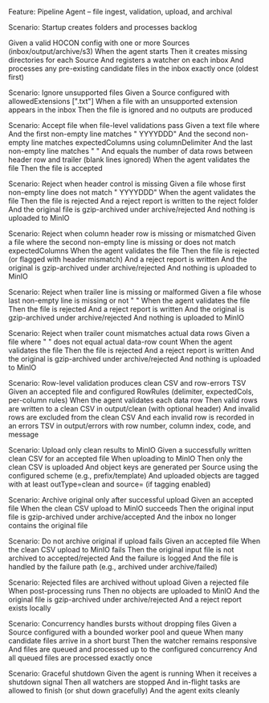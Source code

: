 Feature: Pipeline Agent – file ingest, validation, upload, and archival

Scenario: Startup creates folders and processes backlog

  Given a valid HOCON config with one or more Sources (inbox/output/archive/s3)
  When the agent starts
  Then it creates missing directories for each Source
  And registers a watcher on each inbox
  And processes any pre-existing candidate files in the inbox exactly once (oldest first)

Scenario: Ignore unsupported files
  Given a Source configured with allowedExtensions [".txt"]
  When a file with an unsupported extension appears in the inbox
  Then the file is ignored and no outputs are produced

Scenario: Accept file when file-level validations pass
  Given a text file where
    And the first non-empty line matches "<headerPrefix> YYYYDDD"
    And the second non-empty line matches expectedColumns using columnDelimiter
    And the last non-empty line matches "<trailerPrefix> <count>"
    And <count> equals the number of data rows between header row and trailer (blank lines ignored)
  When the agent validates the file
  Then the file is accepted

Scenario: Reject when header control is missing
  Given a file whose first non-empty line does not match "<headerPrefix> YYYYDDD"
  When the agent validates the file
  Then the file is rejected
  And a reject report is written to the reject folder
  And the original file is gzip-archived under archive/rejected
  And nothing is uploaded to MinIO

Scenario: Reject when column header row is missing or mismatched
  Given a file where the second non-empty line is missing or does not match expectedColumns
  When the agent validates the file
  Then the file is rejected (or flagged with header mismatch)
  And a reject report is written
  And the original is gzip-archived under archive/rejected
  And nothing is uploaded to MinIO

Scenario: Reject when trailer line is missing or malformed
  Given a file whose last non-empty line is missing or not "<trailerPrefix> <digits>"
  When the agent validates the file
  Then the file is rejected
  And a reject report is written
  And the original is gzip-archived under archive/rejected
  And nothing is uploaded to MinIO

Scenario: Reject when trailer count mismatches actual data rows
  Given a file where "<trailerPrefix> <count>" does not equal actual data-row count
  When the agent validates the file
  Then the file is rejected
  And a reject report is written
  And the original is gzip-archived under archive/rejected
  And nothing is uploaded to MinIO

Scenario: Row-level validation produces clean CSV and row-errors TSV
  Given an accepted file and configured RowRules (delimiter, expectedCols, per-column rules)
  When the agent validates each data row
  Then valid rows are written to a clean CSV in output/clean (with optional header)
  And invalid rows are excluded from the clean CSV
  And each invalid row is recorded in an errors TSV in output/errors with row number, column index, code, and message

Scenario: Upload only clean results to MinIO
  Given a successfully written clean CSV for an accepted file
  When uploading to MinIO
  Then only the clean CSV is uploaded
  And object keys are generated per Source using the configured scheme (e.g., prefix/template)
  And uploaded objects are tagged with at least outType=clean and source=<SourceName> (if tagging enabled)

Scenario: Archive original only after successful upload
  Given an accepted file
  When the clean CSV upload to MinIO succeeds
  Then the original input file is gzip-archived under archive/accepted
  And the inbox no longer contains the original file

Scenario: Do not archive original if upload fails
  Given an accepted file
  When the clean CSV upload to MinIO fails
  Then the original input file is not archived to accepted/rejected
  And the failure is logged
  And the file is handled by the failure path (e.g., archived under archive/failed)

Scenario: Rejected files are archived without upload
  Given a rejected file
  When post-processing runs
  Then no objects are uploaded to MinIO
  And the original file is gzip-archived under archive/rejected
  And a reject report exists locally

Scenario: Concurrency handles bursts without dropping files
  Given a Source configured with a bounded worker pool and queue
  When many candidate files arrive in a short burst
  Then the watcher remains responsive
  And files are queued and processed up to the configured concurrency
  And all queued files are processed exactly once

Scenario: Graceful shutdown
  Given the agent is running
  When it receives a shutdown signal
  Then all watchers are stopped
  And in-flight tasks are allowed to finish (or shut down gracefully)
  And the agent exits cleanly

